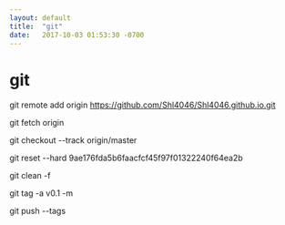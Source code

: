 ```yaml
---
layout: default
title:  "git"
date:   2017-10-03 01:53:30 -0700
---
```


# git

git remote add origin https://github.com/Shl4046/Shl4046.github.io.git

git fetch origin

git checkout --track origin/master

git reset --hard 9ae176fda5b6faacfcf45f97f01322240f64ea2b

git clean -f

git tag -a v0.1 -m 

git push --tags

